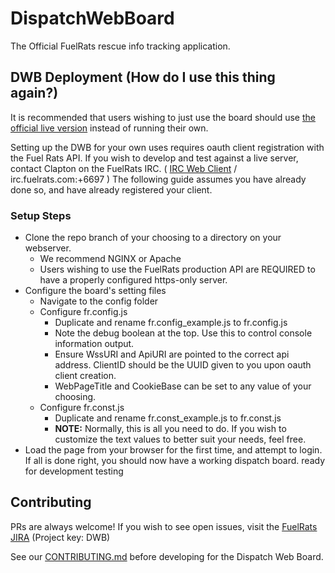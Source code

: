 # DispatchWebBoard
The Official FuelRats rescue info tracking application.

## DWB Deployment (How do I use this thing again?)
It is recommended that users wishing to just use the board should use [the official live version](https://dispatch.fuelrats.com) instead of running their own. 

Setting up the DWB for your own uses requires oauth client registration with the Fuel Rats API. If you wish to develop and test against a live server, contact Clapton on the FuelRats IRC. ( [IRC Web Client](http://kiwi.fuelrats.com:7779/) / irc.fuelrats.com:+6697 ) The following guide assumes you have already done so, and have already registered your client.

### Setup Steps
* Clone the repo branch of your choosing to a directory on your webserver.
  * We recommend NGINX or Apache
  * Users wishing to use the FuelRats production API are REQUIRED to have a properly configured https-only server.
* Configure the board's setting files
  * Navigate to the config folder
  * Configure fr.config.js
    * Duplicate and rename fr.config_example.js to fr.config.js
    * Note the debug boolean at the top. Use this to control console information output.
    * Ensure WssURI and ApiURI are pointed to the correct api address. ClientID should be the UUID given to you upon oauth client creation.
    * WebPageTitle and CookieBase can be set to any value of your choosing.
  * Configure fr.const.js
    * Duplicate and rename fr.const_example.js to fr.const.js
    * **NOTE:** Normally, this is all you need to do. If you wish to customize the text values to better suit your needs, feel free.
* Load the page from your browser for the first time, and attempt to login. If all is done right, you should now have a working dispatch board. ready for development testing

## Contributing
PRs are always welcome! If you wish to see open issues, visit the [FuelRats JIRA](https://jira.fuelrats.com/projects/DWB/issues) (Project key: DWB)

See our [CONTRIBUTING.md](contributing.md) before developing for the Dispatch Web Board.
